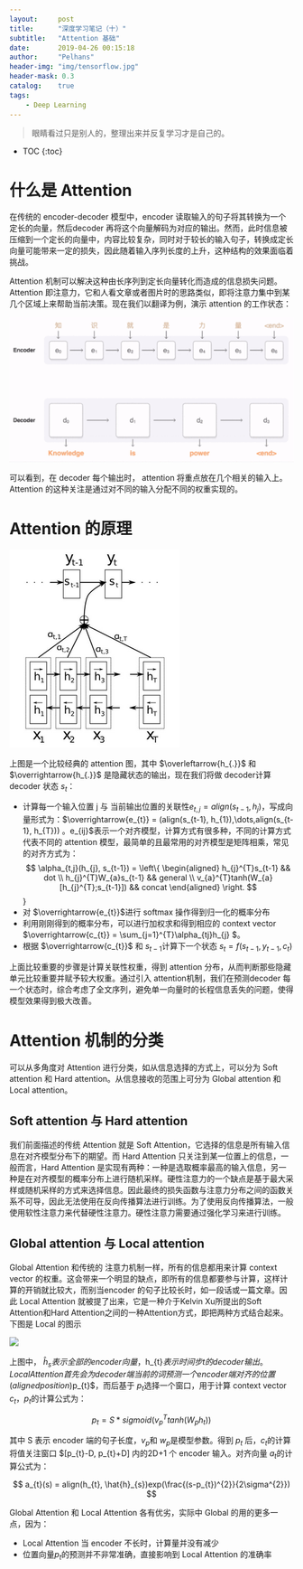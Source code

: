 ```yaml
---
layout:     post
title:      "深度学习笔记（十）"
subtitle:   "Attention 基础"
date:       2019-04-26 00:15:18
author:     "Pelhans"
header-img: "img/tensorflow.jpg"
header-mask: 0.3 
catalog:    true
tags:
    - Deep Learning
---
```


> 眼睛看过只是别人的，整理出来并反复学习才是自己的。

* TOC
{:toc}

# 什么是 Attention
在传统的 encoder-decoder 模型中，encoder 读取输入的句子将其转换为一个定长的向量，然后decoder 再将这个向量解码为对应的输出。然而，此时信息被压缩到一个定长的向量中，内容比较复杂，同时对于较长的输入句子，转换成定长向量可能带来一定的损失，因此随着输入序列长度的上升，这种结构的效果面临着挑战。

Attention 机制可以解决这种由长序列到定长向量转化而造成的信息损失问题。Attention 即注意力，它和人看文章或者图片时的思路类似，即将注意力集中到某几个区域上来帮助当前决策。现在我们以翻译为例，演示 attention 的工作状态：

![](/img/in-post/tensorflow/attention_example.gif)

可以看到，在 decoder 每个输出时， attention 将重点放在几个相关的输入上。 Attention 的这种关注是通过对不同的输入分配不同的权重实现的。

# Attention 的原理

![](/img/in-post/tensorflow/attention_yuanli.png)

上图是一个比较经典的 attention 图，其中 $\overleftarrow{h_{.}}$ 和 $\overrightarrow{h_{.}}$ 是隐藏状态的输出，现在我们将做 decoder计算 decoder 状态 $s_{t}$：

* 计算每一个输入位置 j 与 当前输出位置的关联性$e_{t,j} = align(s_{t-1}, h_{j})$，写成向量形式为：$\overrightarrow{e_{t}} = (align(s_{t-1}, h_{1}),\dots,align(s_{t-1}, h_{T})) $。$e_{ij}$表示一个对齐模型，计算方式有很多种，不同的计算方式代表不同的 attention 模型，最简单的且最常用的对齐模型是矩阵相乘，常见的对齐方式为：    
$$
\alpha_{t,j}(h_{j}, s_{t-1}) =
\left\{
\begin{aligned}
h_{j}^{T}s_{t-1} && dot \\
h_{j}^{T}W_{a}s_{t-1} && general \\
v_{a}^{T}tanh(W_{a}[h_{j}^{T};s_{t-1}]) && concat
\end{aligned}
\right.
$$}    
* 对 $\overrightarrow{e_{t}}$进行 softmax 操作得到归一化的概率分布    
* 利用刚刚得到的概率分布，可以进行加权求和得到相应的 context vector $\overrightarrow{c_{t}} = \sum_{j=1}^{T}\alpha_{tj}h_{j} $。    
* 根据 $\overrightarrow{c_{t}}$ 和 $s_{t-1}$计算下一个状态 $s_{t} = f(s_{t-1}, y_{t-1}, c_{t})$

上面比较重要的步骤是计算关联性权重，得到 attention 分布，从而判断那些隐藏单元比较重要并赋予较大权重。通过引入 attention机制，我们在预测decoder 每一个状态时，综合考虑了全文序列，避免单一向量时的长程信息丢失的问题，使得模型效果得到极大改善。

# Attention 机制的分类
可以从多角度对 Attention 进行分类，如从信息选择的方式上，可以分为 Soft attention 和 Hard attention。从信息接收的范围上可分为 Global attention 和 Local attention。

## Soft attention 与 Hard attention
我们前面描述的传统 Attention 就是 Soft Attention，它选择的信息是所有输入信息在对齐模型分布下的期望。而 Hard Attention 只关注到某一位置上的信息，一般而言，Hard Attention 是实现有两种：一种是选取概率最高的输入信息，另一种是在对齐模型的概率分布上进行随机采样。硬性注意力的一个缺点是基于最大采样或随机采样的方式来选择信息。因此最终的损失函数与注意力分布之间的函数关系不可导，因此无法使用在反向传播算法进行训练。为了使用反向传播算法，一般使用软性注意力来代替硬性注意力。硬性注意力需要通过强化学习来进行训练。

## Global attention 与 Local attention
Global Attention 和传统的 注意力机制一样，所有的信息都用来计算 context vector 的权重。这会带来一个明显的缺点，即所有的信息都要参与计算，这样计算的开销就比较大，而别当encoder 的句子比较长时，如一段话或一篇文章。因此 Local Attention 就被提了出来，它是一种介于Kelvin Xu所提出的Soft Attention和Hard Attention之间的一种Attention方式，即把两种方式结合起来。下图是 Local 的图示

![](/img/in-post/tensorflow/local_attention.png)

上图中， $\hat{h}_{s}表示 全部的 encoder 向量，$h_{t}$表示 时间步 t 的 decoder 输出。Local Attention 首先会为 decoder 端当前的词预测一个 encoder 端对齐的位置(aligned position)$p_{t}$，而后基于 $p_{t}$选择一个窗口，用于计算 context vector $c_{t}$，$p_{t}$的计算公式为：

$$ p_{t} = S*sigmoid(v_{p}^{T}tanh(W_{p}h_{t})) $$

其中 S 表示 encoder 端的句子长度，$v_{p}$和 $w_{p}$是模型参数。得到 $p_{t}$ 后，$c_{t}$的计算将值关注窗口 $[p_{t}-D, p_{t}+D] 内的2D+1 个 encoder 输入。对齐向量 $a_{t}$的计算公式为：

$$ a_{t}(s) = align(h_{t}, \hat{h}_{s})exp(\frac{(s-p_{t})^{2}}{2\sigma^{2}}) $$

Global Attention 和 Local Attention 各有优劣，实际中 Global 的用的更多一点，因为：

* Local Attention 当 encoder 不长时，计算量并没有减少    
* 位置向量$p_{t}$的预测并不非常准确，直接影响到 Local Attention 的准确率


